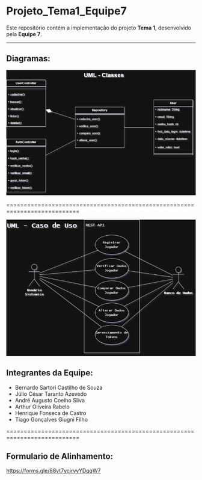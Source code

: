 # Projeto_Tema1_Equipe7

Este repositório contém a implementação do projeto **Tema 1**, desenvolvido pela **Equipe 7**.

---

## Diagramas:

![Diagrama de Classes](docs/imgs/diagrama_classes.png)

===========================================================================

![Diagrama de Casos de Uso](docs/imgs/diagrama_casos_uso.png)

## Integrantes da Equipe:

- Bernardo Sartori Castilho de Souza
- Júlio César Taranto Azevedo
- André Augusto Coelho Silva
- Arthur Oliveira Rabelo
- Henrique Fonseca de Castro
- Tiago Gonçalves Giugni Filho

===========================================================================

## Formulario de Alinhamento:

https://forms.gle/88vt7ycirvyYDqqW7

